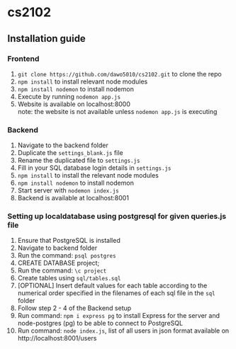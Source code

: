 # cs2102

## Installation guide
### Frontend
1. `git clone https://github.com/dawo5010/cs2102.git` to clone the repo
2. `npm install` to install relevant node modules
3. `npm install nodemon` to install nodemon
4. Execute by running `nodemon app.js`
5. Website is available on localhost:8000
  <br/> note: the website is not available unless `nodemon app.js` is executing

### Backend
1. Navigate to the backend folder
2. Duplicate the `settings_blank.js` file
3. Rename the duplicated file to `settings.js`
4. Fill in your SQL database login details in `settings.js`
5. `npm install` to install the relevant node modules
6. `npm install nodemon` to install nodemon
7. Start server with `nodemon index.js`
8. Backend is available at localhost:8001
  
### Setting up localdatabase using postgresql for given queries.js file
1. Ensure that PostgreSQL is installed
2. Navigate to backend folder
3. Run the command: `psql postgres`
4. CREATE DATABASE project;
5. Run the command: `\c project`
6. Create tables using `sql/tables.sql`
7. [OPTIONAL] Insert default values for each table according to the numerical order specified in the filenames of each sql file in the `sql` folder
8. Follow step 2 - 4 of the Backend setup
9. Run command: `npm i express pg` to install Express for the server and node-postgres (pg) to be able to connect to PostgreSQL
10. Run command: `node index.js`, list of all users in json format available on http://localhost:8001/users
